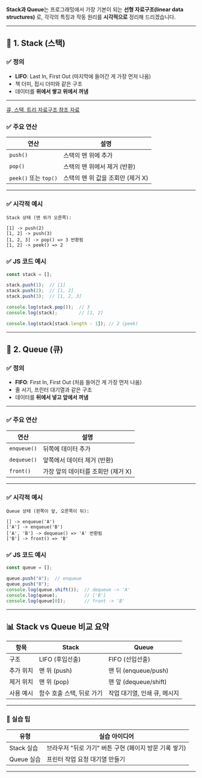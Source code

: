 
**Stack과 Queue**는 프로그래밍에서 가장 기본이 되는 **선형 자료구조(linear data structures)** 로, 각각의 특징과 작동 원리를 **시각적으로** 정리해 드리겠습니다.

---

## 🧱 1. Stack (스택)

### ✅ 정의

* **LIFO**: Last In, First Out (마지막에 들어간 게 가장 먼저 나옴)
* 책 더미, 접시 더미와 같은 구조
* 데이터를 **위에서 쌓고 위에서 꺼냄**

---

[큐, 스택, 트리 자료구조 참조 자료](https://helloworldjavascript.net/pages/282-data-structures.html)

### ✅ 주요 연산

| 연산                  | 설명                    |
| ------------------- | --------------------- |
| `push()`            | 스택의 맨 위에 추가           |
| `pop()`             | 스택의 맨 위에서 제거 (반환)     |
| `peek()` 또는 `top()` | 스택의 맨 위 값을 조회만 (제거 X) |

---

### ✅ 시각적 예시

```text
Stack 상태 (맨 위가 오른쪽):

[1] -> push(2)  
[1, 2] -> push(3)  
[1, 2, 3] -> pop() => 3 반환됨  
[1, 2] -> peek() => 2
```

### ✅ JS 코드 예시

```javascript
const stack = [];

stack.push(1);  // [1]
stack.push(2);  // [1, 2]
stack.push(3);  // [1, 2, 3]

console.log(stack.pop());  // 3
console.log(stack);        // [1, 2]

console.log(stack[stack.length - 1]); // 2 (peek)
```

---

## 🧱 2. Queue (큐)

### ✅ 정의

* **FIFO**: First In, First Out (처음 들어간 게 가장 먼저 나옴)
* 줄 서기, 프린터 대기열과 같은 구조
* 데이터를 **뒤에서 넣고 앞에서 꺼냄**

---

### ✅ 주요 연산

| 연산          | 설명                    |
| ----------- | --------------------- |
| `enqueue()` | 뒤쪽에 데이터 추가            |
| `dequeue()` | 앞쪽에서 데이터 제거 (반환)      |
| `front()`   | 가장 앞의 데이터를 조회만 (제거 X) |

---

### ✅ 시각적 예시

```text
Queue 상태 (왼쪽이 앞, 오른쪽이 뒤):

[] -> enqueue('A')  
['A'] -> enqueue('B')  
['A', 'B'] -> dequeue() => 'A' 반환됨  
['B'] -> front() => 'B'
```

### ✅ JS 코드 예시

```javascript
const queue = [];

queue.push("A");  // enqueue
queue.push("B");
console.log(queue.shift());  // dequeue -> 'A'
console.log(queue);          // ['B']
console.log(queue[0]);       // front -> 'B'
```

---

## 📊 Stack vs Queue 비교 요약

| 항목    | Stack           | Queue               |
| ----- | --------------- | ------------------- |
| 구조    | LIFO (후입선출)     | FIFO (선입선출)         |
| 추가 위치 | 맨 위 (push)      | 맨 뒤 (enqueue/push)  |
| 제거 위치 | 맨 위 (pop)       | 맨 앞 (dequeue/shift) |
| 사용 예시 | 함수 호출 스택, 뒤로 가기 | 작업 대기열, 인쇄 큐, 메시지   |

---

### 🧠 실습 팁

| 유형       | 실습 아이디어                           |
| -------- | --------------------------------- |
| Stack 실습 | 브라우저 "뒤로 가기" 버튼 구현 (페이지 방문 기록 쌓기) |
| Queue 실습 | 프린터 작업 요청 대기열 만들기                 |

---
